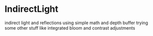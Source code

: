 # IndirectLight
indirect light and reflections using simple math and depth buffer
trying some other stuff like integrated bloom and contrast adjustments
